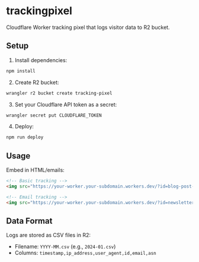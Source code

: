 # trackingpixel

Cloudflare Worker tracking pixel that logs visitor data to R2 bucket.

## Setup

1. Install dependencies:
```bash
npm install
```

2. Create R2 bucket:
```bash
wrangler r2 bucket create tracking-pixel
```

3. Set your Cloudflare API token as a secret:
```bash
wrangler secret put CLOUDFLARE_TOKEN
```

4. Deploy:
```bash
npm run deploy
```

## Usage

Embed in HTML/emails:
```html
<!-- Basic tracking -->
<img src="https://your-worker.your-subdomain.workers.dev/?id=blog-post-1" width="1" height="1" style="display:none;">

<!-- Email tracking -->
<img src="https://your-worker.your-subdomain.workers.dev/?id=newsletter-jan&email=user@example.com" width="1" height="1" style="display:none;">
```

## Data Format

Logs are stored as CSV files in R2:
- Filename: `YYYY-MM.csv` (e.g., `2024-01.csv`)
- Columns: `timestamp,ip_address,user_agent,id,email,asn`